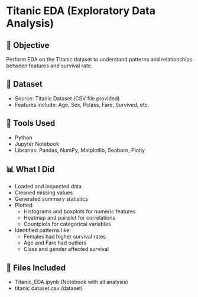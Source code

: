 # Titanic EDA (Exploratory Data Analysis)

## 📌 Objective
Perform EDA on the Titanic dataset to understand patterns and relationships between features and survival rate.

## 🧩 Dataset
- Source: Titanic Dataset (CSV file provided)
- Features include: Age, Sex, Pclass, Fare, Survived, etc.

## 🔧 Tools Used
- Python
- Jupyter Notebook
- Libraries: Pandas, NumPy, Matplotlib, Seaborn, Plotly

## 📊 What I Did
- Loaded and inspected data
- Cleaned missing values
- Generated summary statistics
- Plotted:
  - Histograms and boxplots for numeric features
  - Heatmap and pairplot for correlations
  - Countplots for categorical variables
- Identified patterns like:
  - Females had higher survival rates
  - Age and Fare had outliers
  - Class and gender affected survival

## 📁 Files Included
- Titanic_EDA.ipynb (Notebook with all analysis)
- titanic dataset.csv (dataset)

